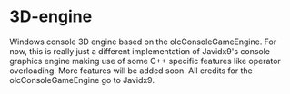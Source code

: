 # 3D-engine
Windows console 3D engine based on the olcConsoleGameEngine.
For now, this is really just a different implementation of Javidx9's console graphics engine making use of some C++ specific features like operator overloading. More features will be added soon.
All credits for the olcConsoleGameEngine go to Javidx9.